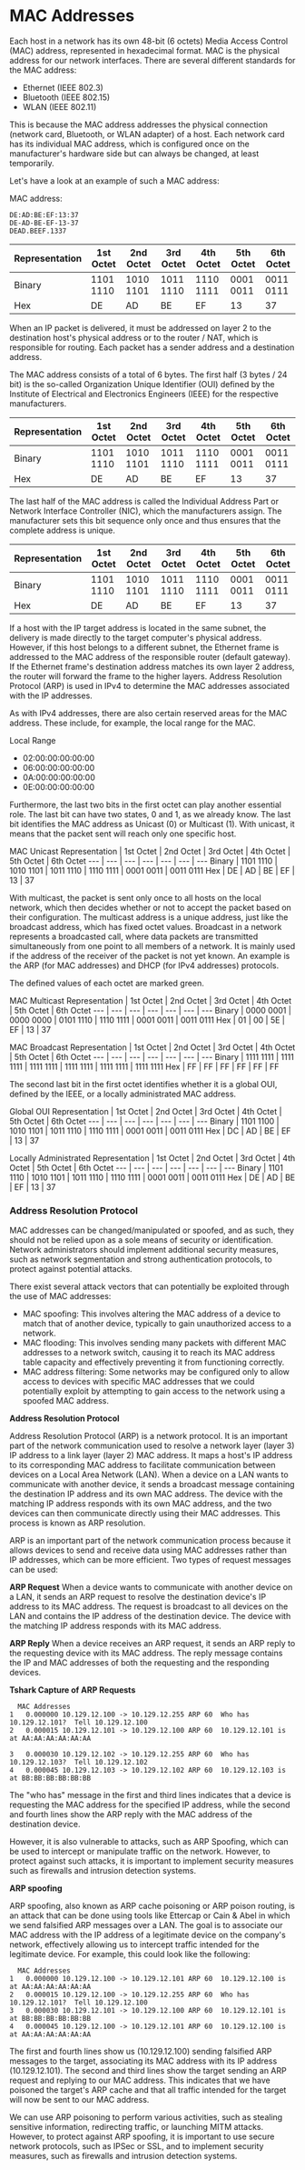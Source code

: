 # MAC Addresses

Each host in a network has its own 48-bit (6 octets) Media Access Control (MAC) address, represented in hexadecimal format. MAC is the physical address for our network interfaces. There are several different standards for the MAC address:

- Ethernet (IEEE 802.3)
- Bluetooth (IEEE 802.15)
- WLAN (IEEE 802.11)

This is because the MAC address addresses the physical connection (network card, Bluetooth, or WLAN adapter) of a host. Each network card has its individual MAC address, which is configured once on the manufacturer's hardware side but can always be changed, at least temporarily.

Let's have a look at an example of such a MAC address:

MAC address:

```
DE:AD:BE:EF:13:37
DE-AD-BE-EF-13-37
DEAD.BEEF.1337
```

| Representation | 1st Octet | 2nd Octet | 3rd Octet | 4th Octet | 5th Octet | 6th Octet |
| -------------- | --------- | --------- | --------- | --------- | --------- | --------- |
| Binary         | 1101 1110 | 1010 1101 | 1011 1110 | 1110 1111 | 0001 0011 | 0011 0111 |
| Hex            | DE        | AD        | BE        | EF        | 13        | 37        |

When an IP packet is delivered, it must be addressed on layer 2 to the destination host's physical address or to the router / NAT, which is responsible for routing. Each packet has a sender address and a destination address.

The MAC address consists of a total of 6 bytes. The first half (3 bytes / 24 bit) is the so-called Organization Unique Identifier (OUI) defined by the Institute of Electrical and Electronics Engineers (IEEE) for the respective manufacturers.

| Representation | 1st Octet | 2nd Octet | 3rd Octet | 4th Octet | 5th Octet | 6th Octet |
| -------------- | --------- | --------- | --------- | --------- | --------- | --------- |
| Binary         | 1101 1110 | 1010 1101 | 1011 1110 | 1110 1111 | 0001 0011 | 0011 0111 |
| Hex            | DE        | AD        | BE        | EF        | 13        | 37        |

The last half of the MAC address is called the Individual Address Part or Network Interface Controller (NIC), which the manufacturers assign. The manufacturer sets this bit sequence only once and thus ensures that the complete address is unique.

| Representation | 1st Octet | 2nd Octet | 3rd Octet | 4th Octet | 5th Octet | 6th Octet |
| -------------- | --------- | --------- | --------- | --------- | --------- | --------- |
| Binary         | 1101 1110 | 1010 1101 | 1011 1110 | 1110 1111 | 0001 0011 | 0011 0111 |
| Hex            | DE        | AD        | BE        | EF        | 13        | 37        |

If a host with the IP target address is located in the same subnet, the delivery is made directly to the target computer's physical address. However, if this host belongs to a different subnet, the Ethernet frame is addressed to the MAC address of the responsible router (default gateway). If the Ethernet frame's destination address matches its own layer 2 address, the router will forward the frame to the higher layers. Address Resolution Protocol (ARP) is used in IPv4 to determine the MAC addresses associated with the IP addresses.

As with IPv4 addresses, there are also certain reserved areas for the MAC address. These include, for example, the local range for the MAC.

Local Range

- 02:00:00:00:00:00
- 06:00:00:00:00:00
- 0A:00:00:00:00:00
- 0E:00:00:00:00:00

Furthermore, the last two bits in the first octet can play another essential role. The last bit can have two states, 0 and 1, as we already know. The last bit identifies the MAC address as Unicast (0) or Multicast (1). With unicast, it means that the packet sent will reach only one specific host.

MAC Unicast
Representation | 1st Octet | 2nd Octet | 3rd Octet | 4th Octet | 5th Octet | 6th Octet
--- | --- | --- | --- | --- | --- | ---
Binary | 1101 1110 | 1010 1101 | 1011 1110 | 1110 1111 | 0001 0011 | 0011 0111
Hex | DE | AD | BE | EF | 13 | 37

With multicast, the packet is sent only once to all hosts on the local network, which then decides whether or not to accept the packet based on their configuration. The multicast address is a unique address, just like the broadcast address, which has fixed octet values. Broadcast in a network represents a broadcasted call, where data packets are transmitted simultaneously from one point to all members of a network. It is mainly used if the address of the receiver of the packet is not yet known. An example is the ARP (for MAC addresses) and DHCP (for IPv4 addresses) protocols.

The defined values of each octet are marked green.

MAC Multicast
Representation | 1st Octet | 2nd Octet | 3rd Octet | 4th Octet | 5th Octet | 6th Octet
--- | --- | --- | --- | --- | --- | ---
Binary | 0000 0001 | 0000 0000 | 0101 1110 | 1110 1111 | 0001 0011 | 0011 0111
Hex | 01 | 00 | 5E | EF | 13 | 37

MAC Broadcast
Representation | 1st Octet | 2nd Octet | 3rd Octet | 4th Octet | 5th Octet | 6th Octet
--- | --- | --- | --- | --- | --- | ---
Binary | 1111 1111 | 1111 1111 | 1111 1111 | 1111 1111 | 1111 1111 | 1111 1111
Hex | FF | FF | FF | FF | FF | FF

The second last bit in the first octet identifies whether it is a global OUI, defined by the IEEE, or a locally administrated MAC address.

Global OUI
Representation | 1st Octet | 2nd Octet | 3rd Octet | 4th Octet | 5th Octet | 6th Octet
--- | --- | --- | --- | --- | --- | ---
Binary | 1101 1100 | 1010 1101 | 1011 1110 | 1110 1111 | 0001 0011 | 0011 0111
Hex | DC | AD | BE | EF | 13 | 37

Locally Administrated
Representation | 1st Octet | 2nd Octet | 3rd Octet | 4th Octet | 5th Octet | 6th Octet
--- | --- | --- | --- | --- | --- | ---
Binary | 1101 1110 | 1010 1101 | 1011 1110 | 1110 1111 | 0001 0011 | 0011 0111
Hex | DE | AD | BE | EF | 13 | 37

### Address Resolution Protocol

MAC addresses can be changed/manipulated or spoofed, and as such, they should not be relied upon as a sole means of security or identification. Network administrators should implement additional security measures, such as network segmentation and strong authentication protocols, to protect against potential attacks.

There exist several attack vectors that can potentially be exploited through the use of MAC addresses:

- MAC spoofing: This involves altering the MAC address of a device to match that of another device, typically to gain unauthorized access to a network.
- MAC flooding: This involves sending many packets with different MAC addresses to a network switch, causing it to reach its MAC address table capacity and effectively preventing it from functioning correctly.
- MAC address filtering: Some networks may be configured only to allow access to devices with specific MAC addresses that we could potentially exploit by attempting to gain access to the network using a spoofed MAC address.

**Address Resolution Protocol**

Address Resolution Protocol (ARP) is a network protocol. It is an important part of the network communication used to resolve a network layer (layer 3) IP address to a link layer (layer 2) MAC address. It maps a host's IP address to its corresponding MAC address to facilitate communication between devices on a Local Area Network (LAN). When a device on a LAN wants to communicate with another device, it sends a broadcast message containing the destination IP address and its own MAC address. The device with the matching IP address responds with its own MAC address, and the two devices can then communicate directly using their MAC addresses. This process is known as ARP resolution.

ARP is an important part of the network communication process because it allows devices to send and receive data using MAC addresses rather than IP addresses, which can be more efficient. Two types of request messages can be used:

**ARP Request**
When a device wants to communicate with another device on a LAN, it sends an ARP request to resolve the destination device's IP address to its MAC address. The request is broadcast to all devices on the LAN and contains the IP address of the destination device. The device with the matching IP address responds with its MAC address.

**ARP Reply**
When a device receives an ARP request, it sends an ARP reply to the requesting device with its MAC address. The reply message contains the IP and MAC addresses of both the requesting and the responding devices.

**Tshark Capture of ARP Requests**

```
  MAC Addresses
1   0.000000 10.129.12.100 -> 10.129.12.255 ARP 60  Who has 10.129.12.101?  Tell 10.129.12.100
2   0.000015 10.129.12.101 -> 10.129.12.100 ARP 60  10.129.12.101 is at AA:AA:AA:AA:AA:AA

3   0.000030 10.129.12.102 -> 10.129.12.255 ARP 60  Who has 10.129.12.103?  Tell 10.129.12.102
4   0.000045 10.129.12.103 -> 10.129.12.102 ARP 60  10.129.12.103 is at BB:BB:BB:BB:BB:BB
```

The "who has" message in the first and third lines indicates that a device is requesting the MAC address for the specified IP address, while the second and fourth lines show the ARP reply with the MAC address of the destination device.

However, it is also vulnerable to attacks, such as ARP Spoofing, which can be used to intercept or manipulate traffic on the network. However, to protect against such attacks, it is important to implement security measures such as firewalls and intrusion detection systems.

**ARP spoofing**

ARP spoofing, also known as ARP cache poisoning or ARP poison routing, is an attack that can be done using tools like Ettercap or Cain & Abel in which we send falsified ARP messages over a LAN. The goal is to associate our MAC address with the IP address of a legitimate device on the company's network, effectively allowing us to intercept traffic intended for the legitimate device. For example, this could look like the following:

```
  MAC Addresses
1   0.000000 10.129.12.100 -> 10.129.12.101 ARP 60  10.129.12.100 is at AA:AA:AA:AA:AA:AA
2   0.000015 10.129.12.100 -> 10.129.12.255 ARP 60  Who has 10.129.12.101?  Tell 10.129.12.100
3   0.000030 10.129.12.101 -> 10.129.12.100 ARP 60  10.129.12.101 is at BB:BB:BB:BB:BB:BB
4   0.000045 10.129.12.100 -> 10.129.12.101 ARP 60  10.129.12.100 is at AA:AA:AA:AA:AA:AA
```

The first and fourth lines show us (10.129.12.100) sending falsified ARP messages to the target, associating its MAC address with its IP address (10.129.12.101). The second and third lines show the target sending an ARP request and replying to our MAC address. This indicates that we have poisoned the target's ARP cache and that all traffic intended for the target will now be sent to our MAC address.

We can use ARP poisoning to perform various activities, such as stealing sensitive information, redirecting traffic, or launching MITM attacks. However, to protect against ARP spoofing, it is important to use secure network protocols, such as IPSec or SSL, and to implement security measures, such as firewalls and intrusion detection systems.
